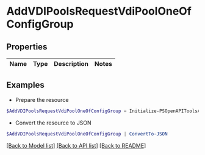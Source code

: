 # AddVDIPoolsRequestVdiPoolOneOfConfigGroup
## Properties

Name | Type | Description | Notes
------------ | ------------- | ------------- | -------------

## Examples

- Prepare the resource
```powershell
$AddVDIPoolsRequestVdiPoolOneOfConfigGroup = Initialize-PSOpenAPIToolsAddVDIPoolsRequestVdiPoolOneOfConfigGroup 
```

- Convert the resource to JSON
```powershell
$AddVDIPoolsRequestVdiPoolOneOfConfigGroup | ConvertTo-JSON
```

[[Back to Model list]](../README.md#documentation-for-models) [[Back to API list]](../README.md#documentation-for-api-endpoints) [[Back to README]](../README.md)

